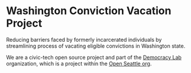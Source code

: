 # Washington Conviction Vacation Project

Reducing barriers faced by formerly incarcerated individuals by streamlining process of vacating eligible convictions in Washington state.

We are a civic-tech open source project and part of the [Democracy Lab](https://www.democracylab.org/projects/226) organization, which is a project within the [Open Seattle org](https://openseattle.org/projects/). 
